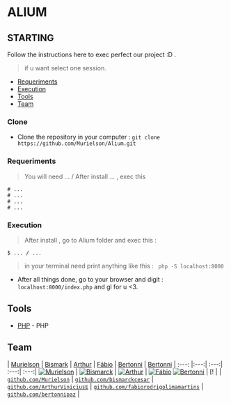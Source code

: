 #  ALIUM

## STARTING

Follow the instructions here to exec perfect our project :D .
> if u want select one session.

- [Requeriments](#Requeriments)
- [Execution](#Execution)
- [Tools](#Tools)
- [Team](#Team)

### Clone
- Clone the repository in your computer : ```git clone https://github.com/Murielson/Alium.git ```

### Requeriments

> You will need ... / After install ... , exec this 
```
# ...
# ...
# ...
# ...
```

### Execution
> After install , go to Alium folder and exec this : 
```
$ ... / ...
```
> in your terminal need print anything like this : ``` php -S localhost:8000```
- After all things done, go to your browser and digit : ```localhost:8000/index.php``` and gl for u <3.

## Tools
- [PHP](https://php.net) - PHP

## Team

| <a href="https://github.com/Murielson" target="_blank">Murielson</a> | <a href="https://github.com/bismarckcesar" target="_blank">Bismark</a> | <a href="https://github.com/ArthurViniciusE" target="_blank">Arthur</a> | <a href="https://github.com/fabiorodrigolimamartins" target="_blank">Fábio</a> | <a href="https://github.com/bertonnipaz" target="_blank">Bertonni</a> | <a href="https://github.com/bertonnipaz" target="_blank">Bertonni</a> 
| :---: |:---:| :---:| :---:| :---:|
[![Murielson](https://avatars0.githubusercontent.com/u/40250320?s=460&v=4)](https://github.com/Murielson) | [![Bismarck](https://avatars1.githubusercontent.com/u/23383313?s=400&u=0490d9bac9914fc7f88e96c2c5fc7ac42c02679c&v=4)](https://github.com/bismarckcesar) | [![Arthur](https://avatars2.githubusercontent.com/u/43966598?s=60&v=4)](https://github.com/ArthurViniciusE) | [![Fábio](https://avatars2.githubusercontent.com/u/72530039?s=460&v=4)](https://github.com/fabiorodrigolimamartins) [![Bertonni](https://avatars0.githubusercontent.com/u/15380309?s=460&v=4)](https://github.com/bertonnipaz) | [! |
| <a href="https://github.com/Murielson" target="_blank">`github.com/Murielson`</a> | <a href="https://github.com/bismarckcesar" target="_blank">`github.com/bismarckcesar`</a> | <a href="https://github.com/ArthurViniciusE" target="_blank">`github.com/ArthurViniciusE`</a> | <a href="https://github.com/fabiorodrigolimamartins" target="_blank">`github.com/fabiorodrigolimamartins`</a> | <a href="https://github.com/bertonnipaz" target="_blank">`github.com/bertonnipaz`</a> | 

